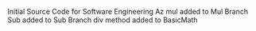 Initial Source Code for Software Engineering Az
mul added to Mul Branch
Sub added to Sub Branch
div method added to BasicMath